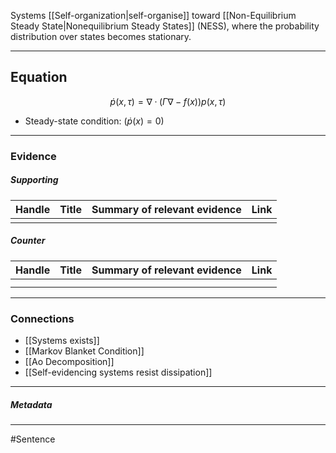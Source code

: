 Systems [[Self-organization|self-organise]] toward [[Non-Equilibrium Steady State|Nonequilibrium Steady States]] (NESS), where the probability distribution over states becomes stationary.

---

## Equation
$$
ṗ(x, τ) = ∇ · (\Gamma \nabla − f(x))p(x, τ)
$$
- Steady-state condition: $(ṗ(x) = 0)$
***
### Evidence
##### Supporting

| Handle | Title | Summary of relevant evidence | Link |
| ------ | ----- | ---------------------------- | ---- |
|        |       |                              |      |
##### Counter
| Handle | Title | Summary of relevant evidence | Link |
| ------ | ----- | ---------------------------- | ---- |
|        |       |                              |      |
|        |       |                              |      |

***
### Connections
- [[Systems exists]]
- [[Markov Blanket Condition]]
- [[Ao Decomposition]]
- [[Self-evidencing systems resist dissipation]]
***
##### Metadata
***
#Sentence